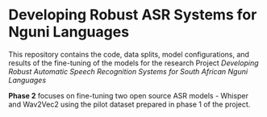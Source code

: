 # Developing Robust ASR Systems for Nguni Languages
This repository contains the code, data splits, model configurations, and results of the fine-tuning of the models for the research Project *Developing Robust Automatic Speech Recognition Systems for South African Nguni Languages*

**Phase 2** focuses on fine-tuning two open source ASR models - Whisper and Wav2Vec2 using the pilot dataset prepared in phase 1 of the project.